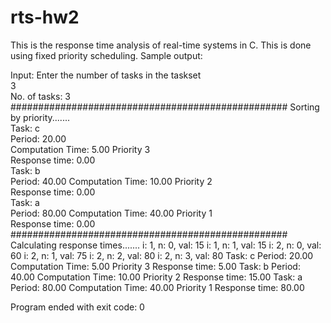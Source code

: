 # rts-hw2
This is the response time analysis of real-time systems in C. This is done using fixed priority scheduling. Sample output:

Input: Enter the number of tasks in the taskset                                         
3                                                                                  
No. of tasks: 3                                                                                  
################################################## Sorting by priority.......                                                 
Task: c                                                                                  
Period: 20.00                                                                                  
Computation Time: 5.00 Priority 3                                                                                  
Response time: 0.00                                                                                  
Task: b                                                                                  
Period: 40.00 Computation Time: 10.00 Priority 2                                                                              
Response time: 0.00                                                                                  
Task: a                                                                                  
Period: 80.00 Computation Time: 40.00 Priority 1                                         
Response time: 0.00                                                                                  
################################################## Calculating response times.......
i: 1, n: 0, val: 15
i: 1, n: 1, val: 15
i: 2, n: 0, val: 60 i: 2, n: 1, val: 75 i: 2, n: 2, val: 80 i: 2, n: 3, val: 80 Task: c
Period: 20.00 Computation Time: 5.00 Priority 3
Response time: 5.00
Task: b
Period: 40.00 Computation Time: 10.00 Priority 2
Response time: 15.00
Task: a
Period: 80.00 Computation Time: 40.00 Priority 1
Response time: 80.00

Program ended with exit code: 0
